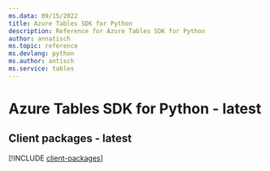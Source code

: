 ```yaml
---
ms.data: 09/15/2022
title: Azure Tables SDK for Python
description: Reference for Azure Tables SDK for Python
author: annatisch
ms.topic: reference
ms.devlang: python
ms.author: antisch
ms.service: tables
---
```

# Azure Tables SDK for Python - latest

## Client packages - latest
[!INCLUDE [client-packages](tables-client-index.md)]